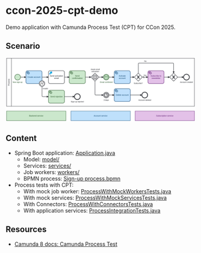 # ccon-2025-cpt-demo

Demo application with Camunda Process Test (CPT) for CCon 2025.

## Scenario

![sign-up process](assets/Sign-up%20process%20(with%20pools).png)

## Content

- Spring Boot application: [Application.java](src/main/java/io/camunda/demo/Application.java)
    - Model: [model/](src/main/java/io/camunda/demo/model)
    - Services: [services/](src/main/java/io/camunda/demo/services)
    - Job workers: [workers/](src/main/java/io/camunda/demo/workers)
    - BPMN process: [Sign-up process.bpmn](src/main/resources/bpmn/Sign-up%20process.bpmn)
- Process tests with CPT:
    - With mock job
      worker: [ProcessWithMockWorkersTests.java](src/test/java/io/camunda/demo/ProcessWithMockWorkersTests.java)
    - With mock
      services: [ProcessWithMockServicesTests.java](src/test/java/io/camunda/demo/ProcessWithMockServicesTests.java)
    - With Connectors: [ProcessWithConnectorsTests.java](src/test/java/io/camunda/demo/ProcessWithConnectorsTests.java)
    - With application
      services: [ProcessIntegrationTests.java](src/test/java/io/camunda/demo/ProcessIntegrationTests.java)

## Resources

- [Camunda 8 docs: Camunda Process Test](https://docs.camunda.io/docs/apis-tools/testing/getting-started/)
